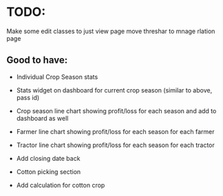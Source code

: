 # TODO:

Make some edit classes to just view page
move threshar to mnage rlation page

## Good to have:

- Individual Crop Season stats
- Stats widget on dashboard for current crop season (similar to above, pass id)
- Crop season line chart showing profit/loss for each season and add to dashboard as well
- Farmer line chart showing profit/loss for each season for each farmer
- Tractor line chart showing profit/loss for each season for each tractor


- Add closing date back
- Cotton picking section

- Add calculation for cotton crop
